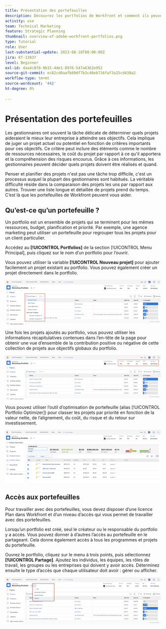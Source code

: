 ```yaml
---
title: Présentation des portefeuilles
description: Découvrez les portfolios de Workfront et comment ils peuvent vous aider à hiérarchiser les projets et à comparer les projets les uns par rapport aux autres.
activity: use
team: Technical Marketing
feature: Strategic Planning
thumbnail: overview-of-adobe-workfront-portfolios.png
type: Tutorial
role: User
last-substantial-update: 2023-08-18T00:00:00Z
jira: KT-13837
level: Beginner
exl-id: daa4c8f8-9b15-4de1-8976-547a6362e952
source-git-commit: ec82cd0aafb89df7b3c46eb716faf3a25cd438a2
workflow-type: tm+mt
source-wordcount: '442'
ht-degree: 0%

---
```


# Présentation des portefeuilles

Les gestionnaires ont souvent la tâche délicate de déterminer quels projets aideraient le mieux leur entreprise à atteindre ses objectifs. Cela implique de juger un projet actuel ou potentiel en fonction de critères importants pour ces objectifs. Ce critère peut inclure des éléments comme le nombre de ressources nécessaires, le coût du projet par rapport à ce qu&#39;il apportera et la compréhension des risques encourus. Grâce à ces informations, les gestionnaires peuvent décider quels projets doivent être réalisés et quand.

Penser et planifier des projets n&#39;est pas une tâche trop difficile, c&#39;est un processus auquel la plupart des gestionnaires sont habitués. La véritable difficulté réside dans la comparaison des projets les uns par rapport aux autres. Trouver une liste longue et détaillée de projets prend du temps. C’est là que les portefeuilles de Workfront peuvent vous aider.

## Qu’est-ce qu’un portefeuille ?

Un portfolio est un ensemble de projets qui se terminent pour les mêmes ressources, budget, planification et priorité. Par exemple, une agence marketing peut utiliser un portefeuille pour regrouper tous les projets pour un client particulier.

Accédez au **[!UICONTROL Portfolios]** de la section [!UICONTROL Menu Principal], puis cliquez sur le nom d’un portfolio pour l’ouvrir.

Vous pouvez utiliser la variable **[!UICONTROL Nouveau projet]** pour ajouter facilement un projet existant au portfolio. Vous pouvez également créer un projet directement dans le portfolio.

![Image du menu déroulant pour la [!UICONTROL Nouveau projet] button](assets/01-portfolio-management3.png)

Une fois les projets ajoutés au portfolio, vous pouvez utiliser les informations récapitulatives contenues dans l’en-tête de la page pour obtenir une vue d’ensemble de la contribution positive ou négative de cette collection de projets aux objectifs globaux du portfolio.

![Une image des informations récapitulatives du portfolio dans l’en-tête de page](assets/02-portfolio-management1.png)

Vous pouvez utiliser l’outil d’optimisation de portefeuille (alias [!UICONTROL Portfolio Optimizer]) pour classer les projets par priorité en fonction de la valeur nette, de l’alignement, du coût, du risque et du retour sur investissement.

![Image de hiérarchisation des projets dans un portfolio](assets/03-portfolio-management2.png)

## Accès aux portefeuilles

Pour travailler avec des portefeuilles, vous devez disposer d’une licence Plan dans Workfront et d’un niveau d’accès qui vous permet de travailler avec des portefeuilles.

Lorsqu’un portfolio est créé, seul le créateur ou le responsable du portfolio y a accès. Vous pouvez donner à d’autres l’accès au portefeuille en le partageant. Cela donne également accès à tous les programmes et projets du portefeuille.

Ouvrez le portfolio, cliquez sur le menu à trois points, puis sélectionnez **[!UICONTROL Partage]**. Ajoutez les individus, les équipes, les rôles de travail, les groupes ou les entreprises qui doivent y avoir accès. Déterminez ensuite le type d’accès que chaque utilisateur doit avoir : gérer ou afficher.

![Une image de la [!UICONTROL Partage] dans une [!DNL Workfront] portfolio](assets/04-portfolio-management11.png)

<!--
Pro-tips graphic
If a user can't access a specific portfolio, make sure it's shared with them. The Workfront access level determines that a user can access portfolios in general, but sharing makes sure they can see specific portfolios. 
-->

<!--
Learn more graphic and links to documentation articles
* Portfolio overview   
* Create a portfolio 
* Create and manage portfolios 
* Navigate within a portfolio 
* Share a portfolio   
-->
